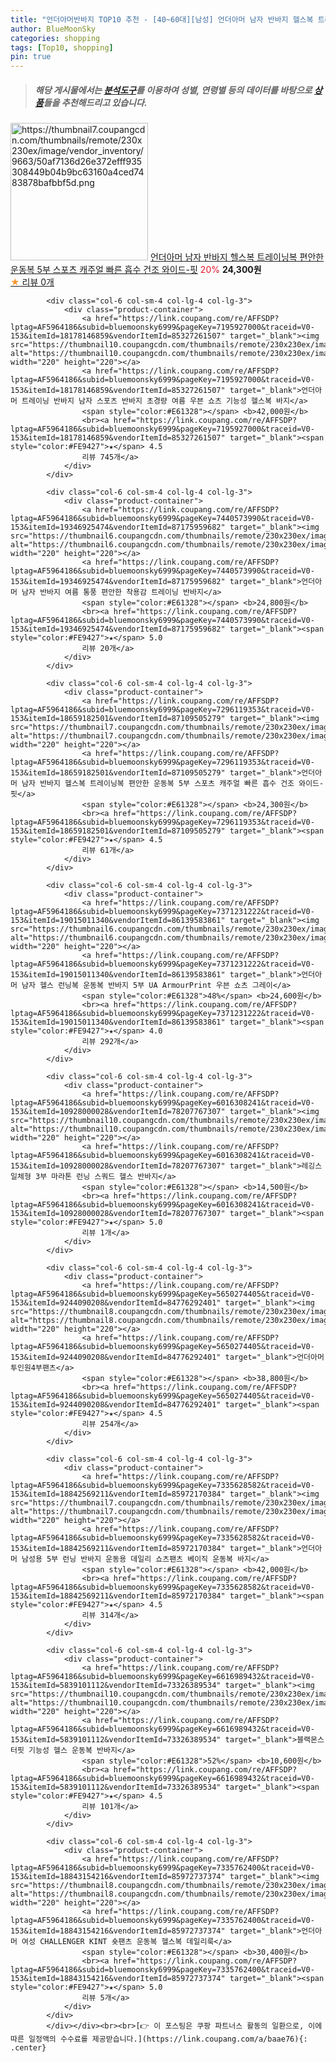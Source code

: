 ```yaml
---
title: "언더아머반바지 TOP10 추천 - [40~60대][남성] 언더아머 남자 반바지 헬스복 트레이닝복 편안한 운동복 5부 스포츠 캐주얼 빠른 흡수 건조 와이드-핏"
author: BlueMoonSky
categories: shopping
tags: [Top10, shopping]
pin: true
---
```


> ##### 해당 게시물에서는 [**분석도구**](https://itemscout.io/)를 이용하여 **성별**, **연령별** 등의 데이터를 바탕으로 [**상품**](https://link.coupang.com/a/baae76)들을 추천해드리고 있습니다.
<div class="container"><div class="row">
            <div class="col-6 col-sm-4 col-lg-4 col-lg-3">
                <div class="product-container">
                    <a href="https://link.coupang.com/re/AFFSDP?lptag=AF5964186&subid=bluemoonsky6999&pageKey=7296119353&traceid=V0-153&itemId=18659182501&vendorItemId=87109505279" target="_blank"><img src="https://thumbnail7.coupangcdn.com/thumbnails/remote/230x230ex/image/vendor_inventory/9663/50af7136d26e372efff935308449b04b9bc63160a4ced7483878bafbbf5d.png" alt="https://thumbnail7.coupangcdn.com/thumbnails/remote/230x230ex/image/vendor_inventory/9663/50af7136d26e372efff935308449b04b9bc63160a4ced7483878bafbbf5d.png" width="220" height="220"></a>
                    <a href="https://link.coupang.com/re/AFFSDP?lptag=AF5964186&subid=bluemoonsky6999&pageKey=7296119353&traceid=V0-153&itemId=18659182501&vendorItemId=87109505279" target="_blank">언더아머 남자 반바지 헬스복 트레이닝복 편안한 운동복 5부 스포츠 캐주얼 빠른 흡수 건조 와이드-핏</a>
                    <span style="color:#E61328">20%</span> <b>24,300원</b>
                    <br><a href="https://link.coupang.com/re/AFFSDP?lptag=AF5964186&subid=bluemoonsky6999&pageKey=7296119353&traceid=V0-153&itemId=18659182501&vendorItemId=87109505279" target="_blank"><span style="color:#FE9427">★</span> 
                    리뷰 0개</a>
                </div>
            </div>
            
            <div class="col-6 col-sm-4 col-lg-4 col-lg-3">
                <div class="product-container">
                    <a href="https://link.coupang.com/re/AFFSDP?lptag=AF5964186&subid=bluemoonsky6999&pageKey=7195927000&traceid=V0-153&itemId=18178146859&vendorItemId=85327261507" target="_blank"><img src="https://thumbnail10.coupangcdn.com/thumbnails/remote/230x230ex/image/vendor_inventory/60be/cf81ea5894b194848ebe967ec3f28ec291d8ddeaaa7b3ca55b83deb33410.jpg" alt="https://thumbnail10.coupangcdn.com/thumbnails/remote/230x230ex/image/vendor_inventory/60be/cf81ea5894b194848ebe967ec3f28ec291d8ddeaaa7b3ca55b83deb33410.jpg" width="220" height="220"></a>
                    <a href="https://link.coupang.com/re/AFFSDP?lptag=AF5964186&subid=bluemoonsky6999&pageKey=7195927000&traceid=V0-153&itemId=18178146859&vendorItemId=85327261507" target="_blank">언더아머 트레이닝 반바지 남자 스포츠 반바지 초경량 여름 우븐 쇼츠 기능성 헬스복 바지</a>
                    <span style="color:#E61328"></span> <b>42,000원</b>
                    <br><a href="https://link.coupang.com/re/AFFSDP?lptag=AF5964186&subid=bluemoonsky6999&pageKey=7195927000&traceid=V0-153&itemId=18178146859&vendorItemId=85327261507" target="_blank"><span style="color:#FE9427">★</span> 4.5
                    리뷰 745개</a>
                </div>
            </div>
            
            <div class="col-6 col-sm-4 col-lg-4 col-lg-3">
                <div class="product-container">
                    <a href="https://link.coupang.com/re/AFFSDP?lptag=AF5964186&subid=bluemoonsky6999&pageKey=7440573990&traceid=V0-153&itemId=19346925474&vendorItemId=87175959682" target="_blank"><img src="https://thumbnail6.coupangcdn.com/thumbnails/remote/230x230ex/image/vendor_inventory/e939/d78a9ad87dda48545617841be5b598c98ea8c42ce46c22c022fc05cb682c.jpg" alt="https://thumbnail6.coupangcdn.com/thumbnails/remote/230x230ex/image/vendor_inventory/e939/d78a9ad87dda48545617841be5b598c98ea8c42ce46c22c022fc05cb682c.jpg" width="220" height="220"></a>
                    <a href="https://link.coupang.com/re/AFFSDP?lptag=AF5964186&subid=bluemoonsky6999&pageKey=7440573990&traceid=V0-153&itemId=19346925474&vendorItemId=87175959682" target="_blank">언더아머 남자 반바지 여름 통풍 편안한 착용감 트레이닝 반바지</a>
                    <span style="color:#E61328"></span> <b>24,800원</b>
                    <br><a href="https://link.coupang.com/re/AFFSDP?lptag=AF5964186&subid=bluemoonsky6999&pageKey=7440573990&traceid=V0-153&itemId=19346925474&vendorItemId=87175959682" target="_blank"><span style="color:#FE9427">★</span> 5.0
                    리뷰 20개</a>
                </div>
            </div>
            
            <div class="col-6 col-sm-4 col-lg-4 col-lg-3">
                <div class="product-container">
                    <a href="https://link.coupang.com/re/AFFSDP?lptag=AF5964186&subid=bluemoonsky6999&pageKey=7296119353&traceid=V0-153&itemId=18659182501&vendorItemId=87109505279" target="_blank"><img src="https://thumbnail7.coupangcdn.com/thumbnails/remote/230x230ex/image/vendor_inventory/9663/50af7136d26e372efff935308449b04b9bc63160a4ced7483878bafbbf5d.png" alt="https://thumbnail7.coupangcdn.com/thumbnails/remote/230x230ex/image/vendor_inventory/9663/50af7136d26e372efff935308449b04b9bc63160a4ced7483878bafbbf5d.png" width="220" height="220"></a>
                    <a href="https://link.coupang.com/re/AFFSDP?lptag=AF5964186&subid=bluemoonsky6999&pageKey=7296119353&traceid=V0-153&itemId=18659182501&vendorItemId=87109505279" target="_blank">언더아머 남자 반바지 헬스복 트레이닝복 편안한 운동복 5부 스포츠 캐주얼 빠른 흡수 건조 와이드-핏</a>
                    <span style="color:#E61328"></span> <b>24,300원</b>
                    <br><a href="https://link.coupang.com/re/AFFSDP?lptag=AF5964186&subid=bluemoonsky6999&pageKey=7296119353&traceid=V0-153&itemId=18659182501&vendorItemId=87109505279" target="_blank"><span style="color:#FE9427">★</span> 4.5
                    리뷰 61개</a>
                </div>
            </div>
            
            <div class="col-6 col-sm-4 col-lg-4 col-lg-3">
                <div class="product-container">
                    <a href="https://link.coupang.com/re/AFFSDP?lptag=AF5964186&subid=bluemoonsky6999&pageKey=7371231222&traceid=V0-153&itemId=19015011340&vendorItemId=86139583861" target="_blank"><img src="https://thumbnail6.coupangcdn.com/thumbnails/remote/230x230ex/image/vendor_inventory/0bc8/3e06207baf033845bfc0d580924d2509df114625153f7017b43640ffa9a7.png" alt="https://thumbnail6.coupangcdn.com/thumbnails/remote/230x230ex/image/vendor_inventory/0bc8/3e06207baf033845bfc0d580924d2509df114625153f7017b43640ffa9a7.png" width="220" height="220"></a>
                    <a href="https://link.coupang.com/re/AFFSDP?lptag=AF5964186&subid=bluemoonsky6999&pageKey=7371231222&traceid=V0-153&itemId=19015011340&vendorItemId=86139583861" target="_blank">언더아머 남자 헬스 런닝복 운동복 반바지 5부 UA ArmourPrint 우븐 쇼츠 그레이</a>
                    <span style="color:#E61328">48%</span> <b>24,600원</b>
                    <br><a href="https://link.coupang.com/re/AFFSDP?lptag=AF5964186&subid=bluemoonsky6999&pageKey=7371231222&traceid=V0-153&itemId=19015011340&vendorItemId=86139583861" target="_blank"><span style="color:#FE9427">★</span> 4.0
                    리뷰 292개</a>
                </div>
            </div>
            
            <div class="col-6 col-sm-4 col-lg-4 col-lg-3">
                <div class="product-container">
                    <a href="https://link.coupang.com/re/AFFSDP?lptag=AF5964186&subid=bluemoonsky6999&pageKey=6016308241&traceid=V0-153&itemId=10928000028&vendorItemId=78207767307" target="_blank"><img src="https://thumbnail10.coupangcdn.com/thumbnails/remote/230x230ex/image/vendor_inventory/38f4/c01bc5efeb65410d22bf681384260fa18b896fdbd3bd574eaea847b70c04.jpg" alt="https://thumbnail10.coupangcdn.com/thumbnails/remote/230x230ex/image/vendor_inventory/38f4/c01bc5efeb65410d22bf681384260fa18b896fdbd3bd574eaea847b70c04.jpg" width="220" height="220"></a>
                    <a href="https://link.coupang.com/re/AFFSDP?lptag=AF5964186&subid=bluemoonsky6999&pageKey=6016308241&traceid=V0-153&itemId=10928000028&vendorItemId=78207767307" target="_blank">레깅스 일체형 3부 마라톤 런닝 스쿼드 헬스 반바지</a>
                    <span style="color:#E61328"></span> <b>14,500원</b>
                    <br><a href="https://link.coupang.com/re/AFFSDP?lptag=AF5964186&subid=bluemoonsky6999&pageKey=6016308241&traceid=V0-153&itemId=10928000028&vendorItemId=78207767307" target="_blank"><span style="color:#FE9427">★</span> 5.0
                    리뷰 1개</a>
                </div>
            </div>
            
            <div class="col-6 col-sm-4 col-lg-4 col-lg-3">
                <div class="product-container">
                    <a href="https://link.coupang.com/re/AFFSDP?lptag=AF5964186&subid=bluemoonsky6999&pageKey=5650274405&traceid=V0-153&itemId=9244090208&vendorItemId=84776292401" target="_blank"><img src="https://thumbnail8.coupangcdn.com/thumbnails/remote/230x230ex/image/vendor_inventory/9804/23fd58a901b9624d7f13fad05021ceca0012a9f613d4b714cadf3649f8be.JPG" alt="https://thumbnail8.coupangcdn.com/thumbnails/remote/230x230ex/image/vendor_inventory/9804/23fd58a901b9624d7f13fad05021ceca0012a9f613d4b714cadf3649f8be.JPG" width="220" height="220"></a>
                    <a href="https://link.coupang.com/re/AFFSDP?lptag=AF5964186&subid=bluemoonsky6999&pageKey=5650274405&traceid=V0-153&itemId=9244090208&vendorItemId=84776292401" target="_blank">언더아머 투인원4부팬츠</a>
                    <span style="color:#E61328"></span> <b>38,800원</b>
                    <br><a href="https://link.coupang.com/re/AFFSDP?lptag=AF5964186&subid=bluemoonsky6999&pageKey=5650274405&traceid=V0-153&itemId=9244090208&vendorItemId=84776292401" target="_blank"><span style="color:#FE9427">★</span> 4.5
                    리뷰 254개</a>
                </div>
            </div>
            
            <div class="col-6 col-sm-4 col-lg-4 col-lg-3">
                <div class="product-container">
                    <a href="https://link.coupang.com/re/AFFSDP?lptag=AF5964186&subid=bluemoonsky6999&pageKey=7335628582&traceid=V0-153&itemId=18842569211&vendorItemId=85972170384" target="_blank"><img src="https://thumbnail7.coupangcdn.com/thumbnails/remote/230x230ex/image/vendor_inventory/a220/db9b8470e4b4e3c184ace70589ef91df73755374dd123cc41f6a292b63ab.jpg" alt="https://thumbnail7.coupangcdn.com/thumbnails/remote/230x230ex/image/vendor_inventory/a220/db9b8470e4b4e3c184ace70589ef91df73755374dd123cc41f6a292b63ab.jpg" width="220" height="220"></a>
                    <a href="https://link.coupang.com/re/AFFSDP?lptag=AF5964186&subid=bluemoonsky6999&pageKey=7335628582&traceid=V0-153&itemId=18842569211&vendorItemId=85972170384" target="_blank">언더아머 남성용 5부 런닝 반바지 운동용 데일리 쇼츠팬츠 베이직 운동복 바지</a>
                    <span style="color:#E61328"></span> <b>42,000원</b>
                    <br><a href="https://link.coupang.com/re/AFFSDP?lptag=AF5964186&subid=bluemoonsky6999&pageKey=7335628582&traceid=V0-153&itemId=18842569211&vendorItemId=85972170384" target="_blank"><span style="color:#FE9427">★</span> 4.5
                    리뷰 314개</a>
                </div>
            </div>
            
            <div class="col-6 col-sm-4 col-lg-4 col-lg-3">
                <div class="product-container">
                    <a href="https://link.coupang.com/re/AFFSDP?lptag=AF5964186&subid=bluemoonsky6999&pageKey=6616989432&traceid=V0-153&itemId=5839101112&vendorItemId=73326389534" target="_blank"><img src="https://thumbnail10.coupangcdn.com/thumbnails/remote/230x230ex/image/rs_quotation_api/od6hmxxm/c638014118e0481989ff49172be10d56.jpg" alt="https://thumbnail10.coupangcdn.com/thumbnails/remote/230x230ex/image/rs_quotation_api/od6hmxxm/c638014118e0481989ff49172be10d56.jpg" width="220" height="220"></a>
                    <a href="https://link.coupang.com/re/AFFSDP?lptag=AF5964186&subid=bluemoonsky6999&pageKey=6616989432&traceid=V0-153&itemId=5839101112&vendorItemId=73326389534" target="_blank">블랙몬스터핏 기능성 헬스 운동복 반바지</a>
                    <span style="color:#E61328">52%</span> <b>10,600원</b>
                    <br><a href="https://link.coupang.com/re/AFFSDP?lptag=AF5964186&subid=bluemoonsky6999&pageKey=6616989432&traceid=V0-153&itemId=5839101112&vendorItemId=73326389534" target="_blank"><span style="color:#FE9427">★</span> 4.5
                    리뷰 101개</a>
                </div>
            </div>
            
            <div class="col-6 col-sm-4 col-lg-4 col-lg-3">
                <div class="product-container">
                    <a href="https://link.coupang.com/re/AFFSDP?lptag=AF5964186&subid=bluemoonsky6999&pageKey=7335762400&traceid=V0-153&itemId=18843154216&vendorItemId=85972737374" target="_blank"><img src="https://thumbnail8.coupangcdn.com/thumbnails/remote/230x230ex/image/vendor_inventory/5bb3/743aec33fd214d469fbffc415f1b9316328651efab7b46eef5244e162843.jpg" alt="https://thumbnail8.coupangcdn.com/thumbnails/remote/230x230ex/image/vendor_inventory/5bb3/743aec33fd214d469fbffc415f1b9316328651efab7b46eef5244e162843.jpg" width="220" height="220"></a>
                    <a href="https://link.coupang.com/re/AFFSDP?lptag=AF5964186&subid=bluemoonsky6999&pageKey=7335762400&traceid=V0-153&itemId=18843154216&vendorItemId=85972737374" target="_blank">언더아머 여성 CHALLENGER KINT 숏팬츠 운동복 헬스복 데일리룩</a>
                    <span style="color:#E61328"></span> <b>30,400원</b>
                    <br><a href="https://link.coupang.com/re/AFFSDP?lptag=AF5964186&subid=bluemoonsky6999&pageKey=7335762400&traceid=V0-153&itemId=18843154216&vendorItemId=85972737374" target="_blank"><span style="color:#FE9427">★</span> 5.0
                    리뷰 5개</a>
                </div>
            </div>
            </div></div><br><br>[👉 이 포스팅은 쿠팡 파트너스 활동의 일환으로, 이에 따른 일정액의 수수료를 제공받습니다.](https://link.coupang.com/a/baae76){: .center}